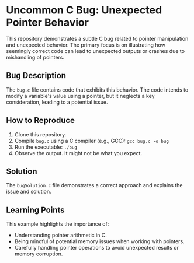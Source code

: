 # Uncommon C Bug: Unexpected Pointer Behavior
This repository demonstrates a subtle C bug related to pointer manipulation and unexpected behavior. The primary focus is on illustrating how seemingly correct code can lead to unexpected outputs or crashes due to mishandling of pointers. 

## Bug Description
The `bug.c` file contains code that exhibits this behavior. The code intends to modify a variable's value using a pointer, but it neglects a key consideration, leading to a potential issue. 

## How to Reproduce
1. Clone this repository.
2. Compile `bug.c` using a C compiler (e.g., GCC):  `gcc bug.c -o bug`
3. Run the executable: `./bug`
4. Observe the output. It might not be what you expect. 

## Solution
The `bugSolution.c` file demonstrates a correct approach and explains the issue and solution. 

## Learning Points
This example highlights the importance of:
* Understanding pointer arithmetic in C.
* Being mindful of potential memory issues when working with pointers.
* Carefully handling pointer operations to avoid unexpected results or memory corruption.